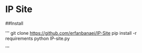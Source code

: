 # IP Site

##Install

'''
git clone https://github.com/erfanbanaei/IP-Site
pip install -r requirements
python IP-site.py

'''
